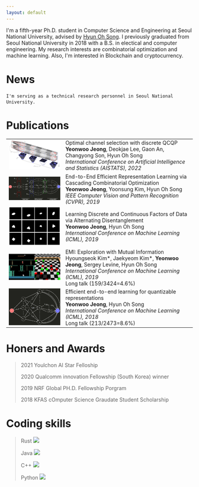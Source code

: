 ```yaml
---
layout: default
---
```


<style>
td, th{
    border: none!important;
}
</style>

I'm a fifth-year Ph.D. student in Computer Science and Engineering at Seoul National University, advised by [Hyun Oh Song](https://mllab.snu.ac.kr/hyunoh).
I previously graduated from Seoul National University in 2018 with a B.S. in electical and computer engineering. My research interests are combinatorial optimization and machine learning.  Also, I'm interested in Blockchain and cryptocurrency. 

# News
```
I'm serving as a technical research personnel in Seoul National University.
```

# Publications

|   |   |
|---|---|
| <img src="./images/aistat22.png" width="300"> |Optimal channel selection with discrete QCQP<br>**Yeonwoo Jeong**, Deokjae Lee, Gaon An, Changyong Son, Hyun Oh Song<br>_International Conference on Artificial Intelligence and Statistics (AISTATS), 2022_|
| <img src="./images/CVPR19_inv_crop.png" width="300"> |End-to-End Efficient Representation Learning via Cascading Combinatorial Optimization<br> **Yeonwoo Jeong**, Yoonsung Kim, Hyun Oh Song<br>_IEEE Computer Vision and Pattern Recognition (CVPR), 2019_|
| <img src="./images/cascade_short.gif" width="300">|Learning Discrete and Continuous Factors of Data via Alternating Disentanglement<br>**Yeonwoo Jeong**, Hyun Oh Song<br>_International Conference on Machine Learning (ICML), 2019_|
| <img src="./images/emi_integrate_fast.gif" width="300">|EMI: Exploration with Mutual Information<br>Hyoungseok Kim*, Jaekyeom Kim*, **Yeonwoo Jeong**, Sergey Levine, Hyun Oh Song<br>_International Conference on Machine Learning (ICML), 2019_<br> Long talk (159/3424=4.6%)|
| <img src="./images/ICML18_inv.png" width="300">|Efficient end-to-end learning for quantizable representations<br>**Yeonwoo Jeong**, Hyun Oh Song<br>_International Conference on Machine Learning (ICML), 2018_<br>Long talk (213/2473=8.6%)|

# Honers and Awards

> 2021 Youlchon AI Star Felloship
>
> 2020 Qualcomm innovation Fellowship (South Korea) winner
>
> 2019 NRF Global PH.D. Fellowship Porgram 
>
> 2018 KFAS cOmputer Science Graudate Student Scholarship

# Coding skills
> Rust ![](https://geps.dev/progress/30)
>
> Java ![](https://geps.dev/progress/50)
>
> C++ ![](https://geps.dev/progress/70)
>
> Python ![](https://geps.dev/progress/100)



